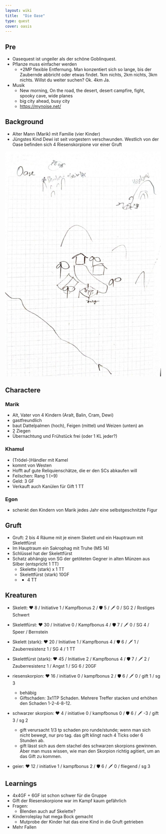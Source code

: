```yaml
---
layout: wiki
title:  "Die Oase"
type: quest
cover: oasis
---
```


## Pre
- Oasequest ist ungeiler als der schöne Goblinquest.
- Pflanze muss einfacher werden
  - +2MP flexible Entfernung. Man konzentiert sich so lange, bis der Zaubernde abbricht oder etwas findet. 1km nichts, 2km nichts, 3km nichts. Willst du weiter suchen? Ok. 4km Ja.
- Musik
  - New morning, On the road, the desert, desert campfire, fight, spooky cave, wide planes
  - big city ahead, busy city
  - https://mynoise.net/

## Background
- Alter Mann (Marik) mit Familie (vier Kinder)
- Jüngstes Kind Dewi ist seit vorgestern verschwunden. Westlich von der Oase befinden sich 4 Riesenskorpione vor einer Gruft

![Oase](/assets/wiki/oase.jpeg)
## Charactere
### Marik
- Alt, Vater von 4 Kindern (Aralt, Balin, Cram, Dewi)
- gastfreundlich
- baut Dattelpalmen (hoch), Feigen (mittel) und Weizen (unten) an
- 2 Ziegen
- Übernachtung und Frühstück frei (oder 1 KL jeder?)

### Khamul
- (Trödel-)Händler mit Kamel
- kommt von Westen
- Hofft auf gute Reliquienschätze, die er den SCs abkaufen will
- Feilschen: Rang 1 (=9)
- Geld: 3 GF
- Verkauft auch Kanülen für Gift 1 TT

### Egon
- schenkt den Kindern von Marik jedes Jahr eine selbstgeschnitzte Figur

## Gruft
- Gruft: 2 bis 4 Räume mit je einem Skelett und ein Hauptraum mit Skelettfürst
- Im Hauptraum ein Sakrophag mit Truhe (MS 14)
- Schlüssel hat der Skelettfürst
- Schatz abhängig von SG der getöteten Gegner in alten Münzen aus Silber (entspricht 1 TT)
  - Skelette (stark) x 1 TT
  - Skelettfürst (stark) 10GF
  - + 4 TT


## Kreaturen
- Skelett: ❤️ 8 / Initiative 1 / Kampfbonus 2 / 🛡️ 5 / 🗡️ 0 / SG 2 / Rostiges Schwert
- Skelettfürst:  ❤️ 30 / Initiative 0 / Kampfbonus 4 / 🛡️ 7 / 🗡️ 0 / SG 4 / Speer / Bernstein
- Skelett (stark): ❤️ 20 / Initiative 1 / Kampfbonus 4 / 🛡️ 6 / 🗡️ 1 / Zauberresistenz 1 / SG 4 / 1 TT
- Skelettfürst (stark): ❤️ 45 / Initiative 2 / Kampfbonus 4 / 🛡️ 7 / 🗡️ 2 / Zauberresistenz 1 / Angst 1 / SG 6 / 20GF


- riesenskorpion: ❤️ 16 / initiative 0 / kampfbonus 2 / 🛡️ 6 / 🗡️ 0 / gift 1 / sg 3
  - behäbig
  - Giftschaden: 3x1TP Schaden. Mehrere Treffer stacken und erhöhen den Schaden 1-2-4-8-12.
- schwarzer skorpion: ❤️ 4 / initiative 0 / kampfbonus 0 / 🛡️ 6 / 🗡️ -3 / gift 3 / sg 2
  - gift verursacht 1/3 tp schaden pro runde/stunde; wenn man sich nicht bewegt, nur pro tag. das gift klingt nach 4 Ticks oder 6 Stunden ab.
  - gift lässt sich aus dem stachel des schwarzen skorpions gewinnen. Aber man muss wissen, wie man den Skorpion richtig agitiert, um an das Gift zu kommen.
- geier: ❤️ 12 / initiative 1 / kampfbonus 2 / 🛡️ 6 / 🗡️ 0 / fliegend / sg 3 

## Learnings
- 4x4GF + 6GF ist schon schwer für die Gruppe
- Gift der Riesenskorpione war im Kampf kaum gefährlich
- Fragen:
  - Blenden auch auf Skelette?
- Kinderroleplay hat mega Bock gemacht
  - Mutprobe der Kinder hat das eine Kind in die Gruft getrieben
- Mehr Fallen